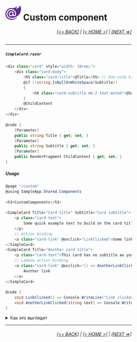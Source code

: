 <div style="width:80%; margin-left:10%;">

# <img src="./images/blazor_logo_transparent.png " width="50" /> Custom component

<div style="text-align:right;">

###### [[<= BACK]](03.5.md) | [[< HOME >]](00.md) | [[NEXT =>]](05.md)

</div>

---

##### `SimpleCard.razor`

```csharp
<div class="card" style="width: 18rem;">
    <div class="card-body">
        <h5 class="card-title">@Title</h5> // One-side binding
        @if (!string.IsNullOrWhiteSpace(Subtitle))
        {
            <h6 class="card-subtitle mb-2 text-muted">@Subtitle</h6>
        }
        @ChildContent
    </div>
</div>

@code {
    [Parameter]
    public string Title { get; set; }
    [Parameter]
    public string Subtitle { get; set; }
    [Parameter]
    public RenderFragment ChildContent { get; set; }
}
```

##### Usage

```csharp
@page "/custom"
@using SampleApp.Shared.Components

<h3>CustomComponents</h3>

<SimpleCard Title="Card title" Subtitle="Card subtitle">
    <p class="card-text">
        Some quick example text to build on the card title and make up the bulk of the card`s content.
    </p>
    // Action binding
    <a class="card-link" @onclick="LinkClicked">Some link</a>
</SimpleCard>
<SimpleCard Title="Another card title">
    <p class="card-text">This card has no subtitle as you see...</p>
    // Lambda action binding
    <a class="card-link" @onclick='() => AnotherLinkClicked("Another clicked")'>
        Another link
    </a>
</SimpleCard>

@code {
    void LinkClicked() => Console.WriteLine("Link clicked");
    void AnotherLinkClicked(string text) => Console.WriteLine(text);
}
```

<details>
  <summary>Как это выглядит</summary>

<img src="./images/custom.png " width="1200" />

</details>

---

<div style="text-align:right;">

###### [[<= BACK]](03.5.md) | [[< HOME >]](00.md) | [[NEXT =>]](05.md)

</div>

</div>
